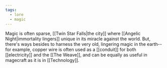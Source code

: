 ```yaml
---
tags:
  - lore
  - magic
---
```

Magic is often sparse, [[Twin Star Falls|the city]] where [[Angelic Night|immortality lingers]] unique in its miracle against the world. But, there's ways besides to harness the very old, lingering magic in the earth-- for example, copper wire is often used as a [[conduit]] for both [[electricity]] and the [[The Weave]], and can be equally as useful in magecraft as it is in [[Technology]].